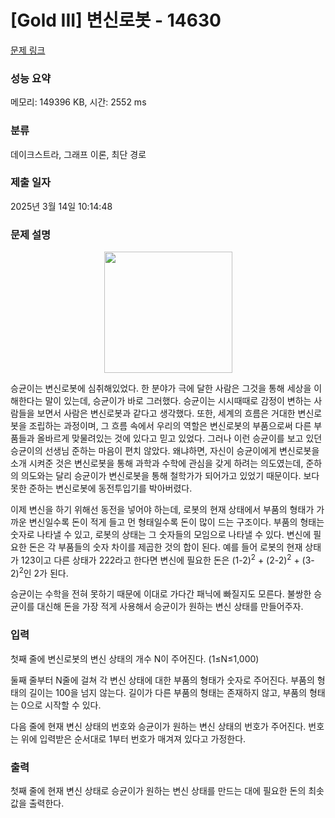 # [Gold III] 변신로봇 - 14630 

[문제 링크](https://www.acmicpc.net/problem/14630) 

### 성능 요약

메모리: 149396 KB, 시간: 2552 ms

### 분류

데이크스트라, 그래프 이론, 최단 경로

### 제출 일자

2025년 3월 14일 10:14:48

### 문제 설명

<p style="text-align: center;"><img alt="" src="https://onlinejudgeimages.s3-ap-northeast-1.amazonaws.com/problem/14630/1.png" style="height:194px; width:205px"></p>

<p>승균이는 변신로봇에 심취해있었다. 한 분야가 극에 달한 사람은 그것을 통해 세상을 이해한다는 말이 있는데, 승균이가 바로 그러했다. 승균이는 시시때때로 감정이 변하는 사람들을 보면서 사람은 변신로봇과 같다고 생각했다. 또한, 세계의 흐름은 거대한 변신로봇을 조립하는 과정이며, 그 흐름 속에서 우리의 역할은 변신로봇의 부품으로써 다른 부품들과 올바르게 맞물려있는 것에 있다고 믿고 있었다. 그러나 이런 승균이를 보고 있던 승균이의 선생님 준하는 마음이 편치 않았다. 왜냐하면, 자신이 승균이에게 변신로봇을 소개 시켜준 것은 변신로봇을 통해 과학과 수학에 관심을 갖게 하려는 의도였는데, 준하의 의도와는 달리 승균이가 변신로봇을 통해 철학가가 되어가고 있었기 때문이다. 보다 못한 준하는 변신로봇에 동전투입기를 박아버렸다.</p>

<p>이제 변신을 하기 위해선 동전을 넣어야 하는데, 로봇의 현재 상태에서 부품의 형태가 가까운 변신일수록 돈이 적게 들고 먼 형태일수록 돈이 많이 드는 구조이다. 부품의 형태는 숫자로 나타낼 수 있고, 로봇의 상태는 그 숫자들의 모임으로 나타낼 수 있다. 변신에 필요한 돈은 각 부품들의 숫자 차이를 제곱한 것의 합이 된다. 예를 들어 로봇의 현재 상태가 123이고 다른 상태가 222라고 한다면 변신에 필요한 돈은 (1-2)<sup>2</sup> + (2-2)<sup>2</sup> + (3-2)<sup>2</sup>인 2가 된다.</p>

<p>승균이는 수학을 전혀 못하기 때문에 이대로 가다간 패닉에 빠질지도 모른다. 불쌍한 승균이를 대신해 돈을 가장 적게 사용해서 승균이가 원하는 변신 상태를 만들어주자.</p>

### 입력 

 <p>첫째 줄에 변신로봇의 변신 상태의 개수 N이 주어진다. (1≤N≤1,000)</p>

<p>둘째 줄부터 N줄에 걸쳐 각 변신 상태에 대한 부품의 형태가 숫자로 주어진다. 부품의 형태의 길이는 100을 넘지 않는다. 길이가 다른 부품의 형태는 존재하지 않고, 부품의 형태는 0으로 시작할 수 있다.</p>

<p>다음 줄에 현재 변신 상태의 번호와 승균이가 원하는 변신 상태의 번호가 주어진다. 번호는 위에 입력받은 순서대로 1부터 번호가 매겨져 있다고 가정한다.</p>

### 출력 

 <p>첫째 줄에 현재 변신 상태로 승균이가 원하는 변신 상태를 만드는 대에 필요한 돈의 최솟값을 출력한다.</p>

